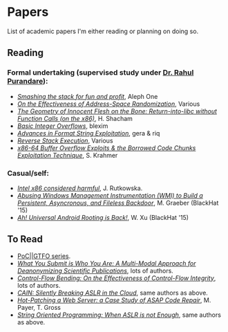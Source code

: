 # Papers
List of academic papers I'm either reading or planning on doing so.

## Reading
### Formal undertaking (supervised study under [Dr. Rahul Purandare](https://www.iiitd.edu.in/~purandare/)):
- [*Smashing the stack for fun and profit*](http://insecure.org/stf/smashstack.html), Aleph One
- [*On the Effectiveness of Address-Space Randomization*](https://web.stanford.edu/~blp/papers/asrandom.pdf
), Various
- [*The Geometry of Innocent Flesh on the Bone: Return-into-libc without Function Calls (on the x86)*](http://cseweb.ucsd.edu/~hovav/dist/geometry.pdf), H. Shacham 
- [*Basic Integer Overflows*](http://phrack.org/issues/60/10.html#article), blexim 
- [*Advances in Format String Exploitation*](http://hamsa.cs.northwestern.edu/media/readings/advanced_format_strings.pdf), gera & riq
- [*Reverse Stack Execution*](http://babaks.com/files/TechReport07-07.pdf), Various 
- [*x86-64 Buffer Overflow Exploits & the Borrowed Code Chunks Exploitation Technique*](http://users.suse.com/~krahmer/no-nx.pdf), S. Krahmer

### Casual/self:
- [*Intel x86 considered harmful*](http://blog.invisiblethings.org/papers/2015/x86_harmful.pdf), J. Rutkowska.
- [*Abusing Windows Management
Instrumentation (WMI) to Build a Persistent,
Asyncronous, and Fileless Backdoor*](https://www.blackhat.com/docs/us-15/materials/us-15-Graeber-Abusing-Windows-Management-Instrumentation-WMI-To-Build-A-Persistent%20Asynchronous-And-Fileless-Backdoor-wp.pdf), M. Graeber (BlackHat '15)
- [*Ah! Universal Android Rooting is Back!*](https://www.blackhat.com/docs/us-15/materials/us-15-Xu-Ah-Universal-Android-Rooting-Is-Back-wp.pdf), W. Xu (BlackHat '15)

## To Read
- [PoC||GTFO series](https://www.alchemistowl.org/pocorgtfo/).
- [*What You Submit is Who You Are: A Multi-Modal
Approach for Deanonymizing Scientific Publications*](http://nebelwelt.net/publications/files/14TIFS.pdf), lots of authors.
- [*Control-Flow Bending:
On the Effectiveness of Control-Flow Integrity*](http://nebelwelt.net/publications/files/15SEC.pdf), lots of authors.
- [*CAIN: Silently Breaking ASLR in the Cloud*](http://nebelwelt.net/publications/files/15WOOT.pdf), same authors as above.
- [*Hot-Patching a Web Server: a Case Study of ASAP
Code Repair*](http://nebelwelt.net/publications/files/13PST.pdf), M. Payer, T. Gross
- [*String Oriented Programming: When ASLR is not Enough*](http://nebelwelt.net/publications/files/13PPREW.pdf), same authors as above.
